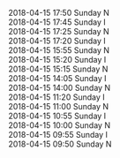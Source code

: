 2018-04-15 17:50 Sunday  N  
2018-04-15 17:45 Sunday  I  
2018-04-15 17:25 Sunday  N  
2018-04-15 17:20 Sunday  I  
2018-04-15 15:55 Sunday  N  
2018-04-15 15:20 Sunday  I  
2018-04-15 15:15 Sunday  N  
2018-04-15 14:05 Sunday  I  
2018-04-15 14:00 Sunday  N  
2018-04-15 11:20 Sunday  I  
2018-04-15 11:00 Sunday  N  
2018-04-15 10:55 Sunday  I  
2018-04-15 10:00 Sunday  N  
2018-04-15 09:55 Sunday  I  
2018-04-15 09:50 Sunday  N  
